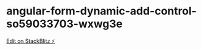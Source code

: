 # angular-form-dynamic-add-control-so59033703-wxwg3e

[Edit on StackBlitz ⚡️](https://stackblitz.com/edit/angular-form-dynamic-add-control-so59033703-wxwg3e)